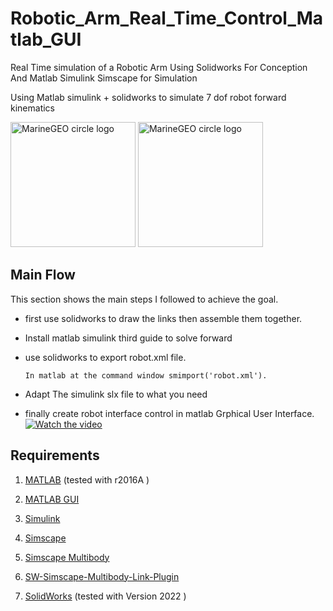 # Robotic_Arm_Real_Time_Control_Matlab_GUI
Real Time simulation of a Robotic Arm Using Solidworks For Conception And Matlab Simulink Simscape for Simulation

Using Matlab simulink + solidworks to simulate 7 dof robot forward kinematics
<p float="left">
<img src="https://github.com/ingeniously/Robotic_Arm_Real_Time_Control_Usin_Matlab_GUI/blob/main/Overview/SolidWorks-Logo.png?raw=true" alt="MarineGEO circle logo" style="height: 200px; width:200px;"/>
<img
src="https://github.com/ingeniously/Robotic_Arm_Real_Time_Control_Usin_Matlab_GUI/blob/main/Overview/LOGO-matlab.jpg?raw=true?raw=true?raw=true" alt="MarineGEO circle logo" style="height: 200px; width:200px;"/>		
</p>

## Main Flow


This section shows the main steps I followed to achieve the goal.

   - first use solidworks to draw the links then assemble them together.
   - Install matlab simulink third guide to solve forward 
   - use solidworks to export robot.xml file.
  
         In matlab at the command window smimport('robot.xml').
 

  - Adapt The simulink slx file to what you need
  - finally create  robot interface control in matlab Grphical User Interface.
[![Watch the video](https://i.imgur.com/vKb2F1B.png)]([https://youtu.be/vt5fpE0bzSY](https://github.com/ingeniously/Robotic_Arm_Real_Time_Control_Using_Matlab_GUI/blob/main/Overview/Video.webm))


## Requirements
1. [MATLAB](https://mathworks.com/products/matlab.html) (tested with r2016A )
2. [MATLAB GUI](https://mathworks.com/products/matlab.html) 
3. [Simulink](https://mathworks.com/products/simulink.html)
4. [Simscape](https://mathworks.com/products/simscape.html) 
5. [Simscape Multibody](https://mathworks.com/products/simmechanics.html)

6. [SW-Simscape-Multibody-Link-Plugin](https://ch.mathworks.com/help/smlink/ug/installing-and-linking-simmechanics-link-software.html)

7. [SolidWorks](https://www.solidworks.com/fr/product/all-products) (tested with Version 2022 ) 





